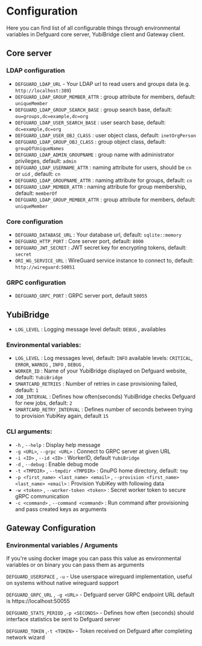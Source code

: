 # Configuration

Here you can find list of all configurable things through environmental variables in Defguard core server, YubiBridge client and Gateway client.

## Core server

### LDAP configuration

* `DEFGUARD_LDAP_URL` - Your LDAP url to read users and groups data (e.g. `http://localhost:389`)
* `DEFGUARD_LDAP_GROUP_MEMBER_ATTR` :  group attribute for members, default: `uniqueMember`
* `DEFGUARD_LDAP_GROUP_SEARCH_BASE` : group search base, default: `ou=groups,dc=example,dc=org`
* `DEFGUARD_LDAP_USER_SEARCH_BASE` : user  search base, default: `dc=example,dc=org`
* `DEFGUARD_LDAP_USER_OBJ_CLASS` :  user object class, default: `inetOrgPerson`
* `DEFGUARD_LDAP_GROUP_OBJ_CLASS` : group object class, default: `groupOfUniqueNames`
* `DEFGUARD_LDAP_ADMIN_GROUPNAME` : group name with administrator privileges, default: `admin`
* `DEFGUARD_LDAP_USERNAME_ATTR` : naming attribute for users, should be `cn` or `uid` , default: `cn`&#x20;
* `DEFGUARD_LDAP_GROUPNAME_ATTR` : naming attribute for groups, default: `cn`
* `DEFGUARD_LDAP_MEMBER_ATTR` : naming attribute for group membership, default: `memberOf`&#x20;
* `DEFGUARD_LDAP_GROUP_MEMBER_ATTR` :  group attribute for members, default: `uniqueMember`

### Core configuration

* `DEFGUARD_DATABASE_URL` : Your database url, default: `sqlite::memory`&#x20;
* `DEFGUARD_HTTP_PORT` : Core server port, default: `8000`&#x20;
* `DEFGUARD_JWT_SECRET` : JWT secret key for encrypting tokens, default: `secret`
* `ORI_WG_SERVICE_URL` : WireGuard service instance to connect to, default: `http://wireguard:50051`

### GRPC configuration

* `DEFGUARD_GRPC_PORT` : GRPC server port, default `50055`

## YubiBridge

* `LOG_LEVEL` : Logging message level default: `DEBUG` , availables

### Environmental variables:

* `LOG_LEVEL` : Log messages level, default: `INFO` available levels: `CRITICAL`, `ERROR`, `WARNIG` ,  `INFO` , `DEBUG` ,
* `WORKER_ID` : Name of your YubiBridge displayed on Defguard website, default: `YubiBridge`&#x20;
* `SMARTCARD_RETRIES` : Number of retries in case provisioning failed, default: `1`&#x20;
* `JOB_INTERVAL` : Defines how often(seconds) YubiBridge checks Defguard for new jobs, default: `2`&#x20;
* `SMARTCARD_RETRY_INTERVAL` : Defines number of seconds between trying to provision YubiKey again, default `15`&#x20;

### CLI arguments:

* `-h` , `--help` : Display help message
* `-g <URL>`, `--grpc <URL>` : Connect to GRPC server at given URL
* `-i <ID>` , `--id <ID>` : WorkerID, default `YubiBridge`   &#x20;
* `-d` , `--debug` : Enable debug mode
* `-t <TMPDIR>` , `--tmpdir <TMPDIR>` : GnuPG home directory, default: `tmp`&#x20;
* `-p <first_name> <last_name> <email>` , `--provision <first_name> <last_name> <email>` : Provision YubiKey with following data  &#x20;
* `-w <token>` , `--worker-token <token>` : Secret worker token to secure gRPC communication
* `-c <command>` , `--command <command>` : Run command after provisioning and pass created keys as arguments

## Gateway Configuration

### Environmental variables / Arguments

If you're using docker image you can pass this value as environmental variables or on binary you can pass them as arguments

`DEFGUARD_USERSPACE` , `-u` - Use userspace wireguard implementation, useful on systems without native wireguard support&#x20;

`DEFGUARD_GRPC_URL` , `-g <URL>` - Defguard server GRPC endpoint URL default is https://localhost:50055

`DEFGUARD_STATS_PERIOD` ,`-p <SECONDS>` - Defines how often (seconds) should interface statistics be sent to Defguard server

`DEFGUARD_TOKEN` ,`-t <TOKEN>` - Token received on Defguard after completing network wizard

